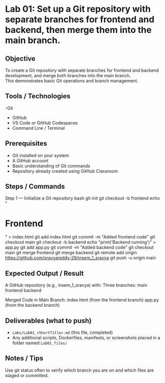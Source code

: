 # Lab 01: Set up a Git repository with separate branches for frontend and backend, then merge them into the main branch.

## Objective
To create a Git repository with separate branches for frontend and backend development, and merge both branches into the main branch.  
This demonstrates basic Git operations and branch management.

## Tools / Technologies
-Git  
- GitHub  
- VS Code or GitHub Codespaces  
- Command Line / Terminal  


## Prerequisites
- Git installed on your system  
- A GitHub account  
- Basic understanding of Git commands  
- Repository already created using GitHub Classroom  


## Steps / Commands
Step 1 — Initialize a Git repository
bash
git init 
git checkout -b frontend
echo "<h1>Frontend</h1>" > index.html
git add index.html
git commit -m "Added frontend code"
git checkout main
git checkout -b backend
echo "print('Backend running')" > app.py
git add app.py
git commit -m "Added backend code"
git checkout main
git merge frontend
git merge backend
git remote add origin https://github.com/sravyareddy-29/insem_1_sravya
git push -u origin main

## Expected Output / Result
A GitHub repository (e.g., insem_1_sravya) with:
Three branches:
main
frontend
backend

Merged Code in Main Branch:
index.html (from the frontend branch)
app.py (from the backend branch)

## Deliverables (what to push)
- `Labs/Lab01_<ShortTitle>.md` (this file, completed)
- Any additional scripts, Dockerfiles, manifests, or screenshots placed in a folder named `Lab01_files/`

## Notes / Tips
Use git status often to verify which branch you are on and which files are staged or committed.

